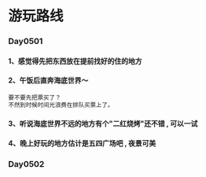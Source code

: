 # 游玩路线

### Day0501

#### 1、感觉得先把东西放在提前找好的住的地方

#### 2、午饭后直奔海底世界～

```java
要不要先把票买了？
不然到时候时间光浪费在排队买票上了。
```

#### 3、听说海底世界不远的地方有个"二红烧烤"还不错 , 可以一试

#### 4、晚上好玩的地方估计是五四广场吧 , 夜景可美

### Day0502





